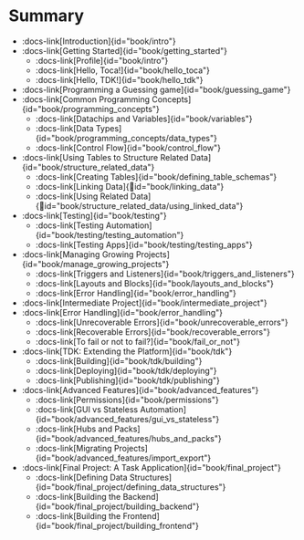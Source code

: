 # Summary


- :docs-link[Introduction]{id="book/intro"}
- :docs-link[Getting Started]{id="book/getting_started"}
  - :docs-link[Profile]{id="book/intro"}
  - :docs-link[Hello, Toca!]{id="book/hello_toca"}
  - :docs-link[Hello, TDK!]{id="book/hello_tdk"}
- :docs-link[Programming a Guessing game]{id="book/guessing_game"}
- :docs-link[Common Programming Concepts]{id="book/programming_concepts"}
  - :docs-link[Datachips and Variables]{id="book/variables"}
  - :docs-link[Data Types]{id="book/programming_concepts/data_types"}
  - :docs-link[Control Flow]{id="book/control_flow"}
- :docs-link[Using Tables to Structure Related Data]{id="book/structure_related_data"}
  - :docs-link[Creating Tables]{id="book/defining_table_schemas"}
  - :docs-link[Linking Data]{id="book/linking_data"}
  - :docs-link[Using Related Data]{id="book/structure_related_data/using_linked_data"}
- :docs-link[Testing]{id="book/testing"}
  - :docs-link[Testing Automation]{id="book/testing/testing_automation"}
  - :docs-link[Testing Apps]{id="book/testing/testing_apps"}
- :docs-link[Managing Growing Projects]{id="book/manage_growing_projects"}
  - :docs-link[Triggers and Listeners]{id="book/triggers_and_listeners"}
  - :docs-link[Layouts and Blocks]{id="book/layouts_and_blocks"}
  - :docs-link[Error Handling]{id="book/error_handling"}
- :docs-link[Intermediate Project]{id="book/intermediate_project"}
- :docs-link[Error Handling]{id="book/error_handling"}
  - :docs-link[Unrecoverable Errors]{id="book/unrecoverable_errors"}
  - :docs-link[Recoverable Errors]{id="book/recoverable_errors"}
  - :docs-link[To fail or not to fail?]{id="book/fail_or_not"}
- :docs-link[TDK: Extending the Platform]{id="book/tdk"}
  - :docs-link[Building]{id="book/tdk/building"}
  - :docs-link[Deploying]{id="book/tdk/deploying"}
  - :docs-link[Publishing]{id="book/tdk/publishing"}
- :docs-link[Advanced Features]{id="book/advanced_features"}
  - :docs-link[Permissions]{id="book/permissions"}
  - :docs-link[GUI vs Stateless Automation]{id="book/advanced_features/gui_vs_stateless"}
  - :docs-link[Hubs and Packs]{id="book/advanced_features/hubs_and_packs"}
  - :docs-link[Migrating Projects]{id="book/advanced_features/import_export"}
- :docs-link[Final Project: A Task Application]{id="book/final_project"}
  - :docs-link[Defining Data Structures]{id="book/final_project/defining_data_structures"}
  - :docs-link[Building the Backend]{id="book/final_project/building_backend"}
  - :docs-link[Building the Frontend]{id="book/final_project/building_frontend"}
